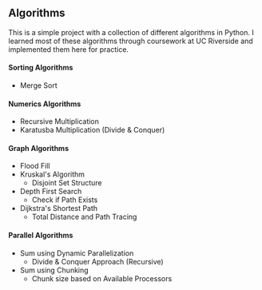 ## Algorithms

This is a simple project with a collection of different algorithms in Python. I learned most of these algorithms through coursework at UC Riverside and implemented them here for practice.

#### Sorting Algorithms

- Merge Sort

#### Numerics Algorithms

- Recursive Multiplication
- Karatusba Multiplication (Divide & Conquer)

#### Graph Algorithms

- Flood Fill
- Kruskal's Algorithm
  - Disjoint Set Structure
- Depth First Search
  - Check if Path Exists
- Dijkstra's Shortest Path
  - Total Distance and Path Tracing

#### Parallel Algorithms

- Sum using Dynamic Parallelization
  - Divide & Conquer Approach (Recursive)
- Sum using Chunking 
  - Chunk size based on Available Processors